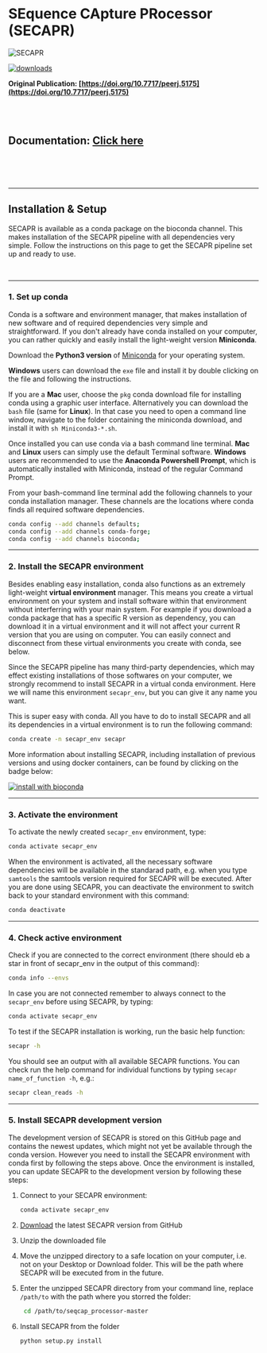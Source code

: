 # SEquence CApture PRocessor (SECAPR)

![SECAPR](https://raw.githubusercontent.com/AntonelliLab/seqcap_processor/master/images/secapr_logo_small.png)

[![downloads](https://anaconda.org/bioconda/secapr/badges/downloads.svg)](http://bioconda.github.io/recipes/secapr/README.html)

**Original Publication: [https://doi.org/10.7717/peerj.5175](https://doi.org/10.7717/peerj.5175)**

<br/>
<br/>

## **Documentation: [Click here](http://antonellilab.github.io/seqcap_processor/)**

<br/>
<br/>
<br/>

***

## Installation & Setup
SECAPR is available as a conda package on the bioconda channel. This makes installation of the SECAPR pipeline with all dependencies very simple. Follow the instructions on this page to get the SECAPR pipeline set up and ready to use.

<br/>

***

### 1. Set up conda

 Conda is a software and environment manager, that makes installation of new software and of required dependencies very simple and straightforward. If you don't already have conda installed on your computer, you can rather quickly and easily install the light-weight version **Miniconda**.

Download the **Python3 version** of [Miniconda](https://docs.conda.io/en/latest/miniconda.html) for your operating system.

**Windows** users can download the `exe` file and install it by double clicking on the file and following the instructions.

If you are a **Mac** user, choose the `pkg` conda download file for installing conda using a graphic user interface. Alternatively you can download the `bash` file (same for **Linux**). In that case you need to open a command line window, navigate to the folder containing the miniconda download, and install it with `sh Miniconda3-*.sh`.

Once installed you can use conda via a bash command line terminal. **Mac** and **Linux** users can simply use the default Terminal software. **Windows** users are recommended to use the **Anaconda Powershell Prompt**, which is automatically installed with Miniconda, instead of the regular Command Prompt.

From your bash-command line terminal add the following channels to your conda installation manager. These channels are the locations where conda finds all required software dependencies.

```bash
conda config --add channels defaults;
conda config --add channels conda-forge;
conda config --add channels bioconda;    
```


***

### 2. Install the SECAPR environment

Besides enabling easy installation, conda also functions as an extremely light-weight **virtual environment** manager. This means you create a virtual environment on your system and install software within that environment without interferring with your main system. For example if you download a conda package that has a specific R version as dependency, you can download it in a virtual environment and it will not affect your current R version that you are using on computer. You can easily connect and disconnect from these virtual environments you create with conda, see below.

Since the SECAPR pipeline has many third-party dependencies, which may effect existing installations of those softwares on your computer, we strongly recommend to install SECAPR in a virtual conda environment. Here we will name this environment `secapr_env`, but you can give it any name you want.

This is super easy with conda. All you have to do to install SECAPR and all its dependencies in a virtual environment is to run the following command:

```bash
conda create -n secapr_env secapr
```

More information about installing SECAPR, including installation of previous versions and using docker containers, can be found by clicking on the badge below:

[![install with bioconda](https://img.shields.io/badge/install%20with-bioconda-brightgreen.svg?style=flat-square)](http://bioconda.github.io/recipes/secapr/README.html)

***

### 3. Activate the environment
To activate the newly created `secapr_env` environment, type:

```bash
conda activate secapr_env
```

When the environment is activated, all the necessary software dependencies will be available in the standarad path, e.g. when you type `samtools` the samtools version required for SECAPR will be executed. After you are done using SECAPR, you can deactivate the environment to switch back to your standard environment with this command:

```bash
conda deactivate
```

***

### 4. Check active environment
Check if you are connected to the correct environment (there should eb a star in front of secapr_env in the output of this command):

```bash
conda info --envs
```

In case you are not connected remember to always connect to the `secapr_env` before using SECAPR, by typing:

```bash
conda activate secapr_env
```

To test if the SECAPR installation is working, run the basic help function:

```bash
secapr -h
```

You should see an output with all available SECAPR functions. You can check run the help command for individual functions by typing `secapr name_of_function -h`, e.g.:

```bash
secapr clean_reads -h
```

***

### 5. Install SECAPR development version

The development version of SECAPR is stored on this GitHub page and contains the newest updates, which might not yet be available through the conda version. However you need to install the SECAPR environment with conda first by following the steps above. Once the environment is installed, you can update SECAPR to the development version by following these steps:

1. Connect to your SECAPR environment:

   ```bash
   conda activate secapr_env
   ```

2. [Download](https://github.com/AntonelliLab/seqcap_processor/archive/master.zip) the latest SECAPR version from GitHub  
3. Unzip the downloaded file
4. Move the unzipped directory to a safe location on your computer, i.e. not on your Desktop or Download folder. This will be the path where SECAPR will be executed from in the future.
5. Enter the unzipped SECAPR directory from your command line, replace `/path/to` with the path where you storred the folder:

   ```bash
    cd /path/to/seqcap_processor-master
    ```

6. Install SECAPR from the folder 

    ```bash
    python setup.py install
    ```